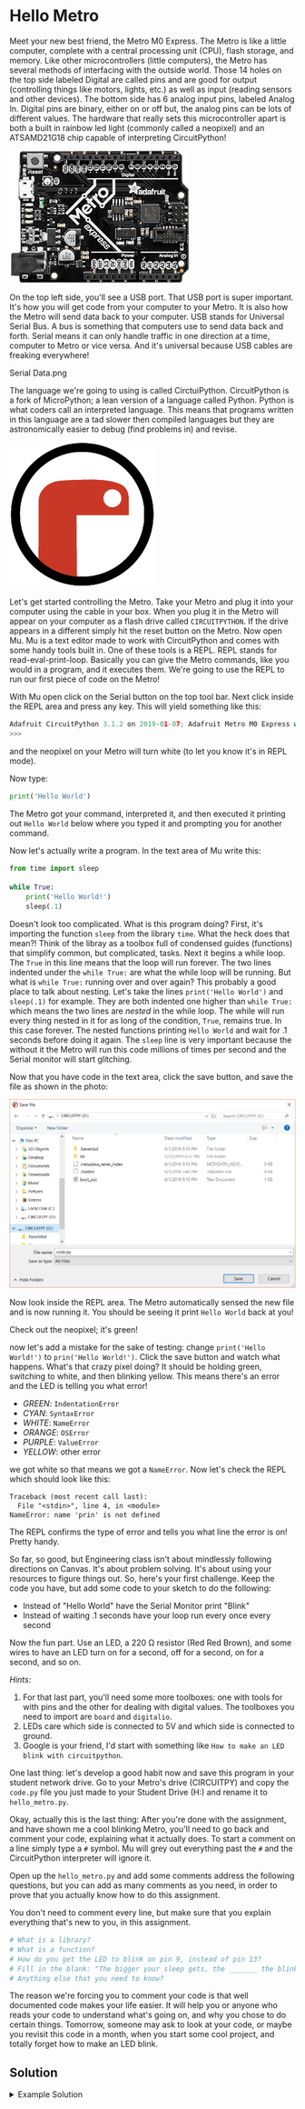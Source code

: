# Hello Metro

Meet your new best friend, the Metro M0 Express. The Metro is like a little computer, complete with a central processing unit (CPU), flash storage, and memory. Like other microcontrollers (little computers), the Metro has several methods of interfacing with the outside world. Those 14 holes on the top side labeled Digital are called pins and are good for output (controlling things like motors, lights, etc.) as well as input (reading sensors and other devices). The bottom side has 6 analog input pins, labeled Analog In. Digital pins are binary, either on or off but, the analog pins can be lots of different values. The hardware that really sets this microcontroller apart is both a built in rainbow led light (commonly called a neopixel) and an ATSAMD21G18 chip capable of interpreting CircuitPython!

![Metro M0](/images/metro_m0.png)

On the top left side, you'll see a USB port. That USB port is super important.  It's how you will get code from your computer to your Metro. It is also how the Metro will send data back to your computer. USB stands for Universal Serial Bus. A bus is something that computers use to send data back and forth. Serial means it can only handle traffic in one direction at a time, computer to Metro or vice versa. And it's universal because USB cables are freaking everywhere!

Serial Data.png

The language we're going to using is called CirctuiPython. CircuitPython is a fork of MicroPython; a lean version of a language called Python. Python is what coders call an interpreted language. This means that programs written in this language are a tad slower then compiled languages but they are astronomically easier to debug (find problems in) and revise.

![Mu](/images/mu.png)

Let's get started controlling the Metro. Take your Metro and plug it into your computer using the cable in your box. When you plug it in the Metro will appear on your computer as a flash drive called `CIRCUITPYTHON`. If the drive appears in a different simply hit the reset button on the Metro. Now open Mu. Mu is a text editor made to work with CircuitPython and comes with some handy tools built in. One of these tools is a REPL. REPL stands for read-eval-print-loop. Basically you can give the Metro commands, like you would in a program, and it executes them. We're going to use the REPL to run our first piece of code on the Metro!

With Mu open click on the Serial button on the top tool bar. Next click inside the REPL area and press any key. This will yield something like this:

```python
Adafruit CircuitPython 3.1.2 on 2019-01-07; Adafruit Metro M0 Express with samd21g18
>>>
```

and the neopixel on your Metro will turn white (to let you know it's in REPL mode).

Now type:

```python
print('Hello World')
```

The Metro got your command, interpreted it, and then executed it printing out `Hello World` below where you typed it and prompting you for another command.

Now let's actually write a program. In the text area of Mu write this:

```python
from time import sleep

while True:
    print('Hello World!')
    sleep(.1)
```

Doesn't look too complicated. What is this program doing? First, it's importing the function `sleep` from the library `time`. What the heck does that mean?! Think of the libray as a toolbox full of condensed guides (functions) that simplify common, but complicated, tasks. Next it begins a while loop. The `True` in this line means that the loop will run forever. The two lines indented under the `while True:` are what the while loop will be running. But what is `while True:` running over and over again? This probably a good place to talk about nesting. Let's take the lines `print('Hello World')` and `sleep(.1)` for example. They are both indented one higher than `while True:` which means the two lines are *nested* in the while loop. The while will run every thing nested in it for as long of the condition, `True`, remains true. In this case forever. The nested functions printing `Hello World` and wait for .1 seconds before doing it again. The `sleep` line is very important because the without it the Metro will run this code millions of times per second and the Serial monitor will start glitching.

Now that you have code in the text area, click the save button, and save the file as shown in the photo:

![How To Save](/images/how_to_save.png)

Now look inside the REPL area. The Metro automatically sensed the new file and is now running it. You should be seeing it print `Hello World` back at you!

Check out the neopixel; it's green!

now let's add a mistake for the sake of testing: change `print('Hello World!')` to `prin('Hello World!')`. Click the save button and watch what happens. What's that crazy pixel doing? It should be holding green, switching to white, and then blinking yellow. This means there's an error and the LED is telling you what error!

- *GREEN*: `IndentationError`
- *CYAN*: `SyntaxError`
- *WHITE*: `NameError`
- *ORANGE*: `OSError`
- *PURPLE*: `ValueError`
- *YELLOW*: other error

we got white so that means we got a `NameError`. Now let's check the REPL which should look like this:

```repl
Traceback (most recent call last):
  File "<stdin>", line 4, in <module>
NameError: name 'prin' is not defined
```

The REPL confirms the type of error and tells you what line the error is on! Pretty handy.

So far, so good, but Engineering class isn't about mindlessly following directions on Canvas. It's about problem solving. It's about using your resources to figure things out. So, here's your first challenge. Keep the code you have, but add some code to your sketch to do the following:

- Instead of "Hello World" have the Serial Monitor print "Blink"
- Instead of waiting .1 seconds have your loop run every once every second

Now the fun part. Use an LED, a 220 Ω resistor (Red Red Brown), and some wires to have an LED turn on for a second, off for a second, on for a second, and so on.

*Hints:*

1. For that last part, you'll need some more toolboxes: one with tools for with pins and the other for dealing with digital values. The toolboxes you need to import are `board` and `digitalio`.
2. LEDs care which side is connected to 5V and which side is connected to ground.
3. Google is your friend, I'd start with something like `How to make an LED blink with circuitpython`.

One last thing: let's develop a good habit now and save this program in your student network drive. Go to your Metro's drive (CIRCUITPY) and copy the `code.py` file you just made to your Student Drive (H:) and rename it to `hello_metro.py`.

Okay, actually this is the last thing:
After you're done with the assignment, and have shown me a cool blinking Metro, you'll need to go back and comment your code, explaining what it actually does. To start a comment on a line simply type a `#` symbol. Mu will grey out everything past the `#` and the CircuitPython interpreter will ignore it.

Open up the `hello_metro.py` and add some comments address the following questions, but you can add as many comments as you need, in order to prove that you actually know how to do this assignment.

You don't need to comment every line, but make sure that you explain everything that's new to you, in this assignment.

```python
# What is a library?
# What is a function?
# How do you get the LED to blink on pin 9, instead of pin 13?
# Fill in the blank: "The bigger your sleep gets, the _______ the blinking becomes"
# Anything else that you need to know?
```

The reason we're forcing you to comment your code is that well documented code makes your life easier. It will help you or anyone who reads your code to understand what's going on, and why you chose to do certain things. Tomorrow, someone may ask to look at your code, or maybe you revisit this code in a month, when you start some cool project, and totally forget how to make an LED blink.

## Solution

<details><summary>Example Solution</summary>
<p>

```python
from board import D13
from digitalio import DigitalInOut, Direction
from time import sleep

led = DigitalInOut(D13)
led.direction = Direction.OUTPUT

while True:
    print('Blink')
    led.value = True
    sleep(.5)
    led.value = False
    sleep(.5)
```

</p>
</details>
